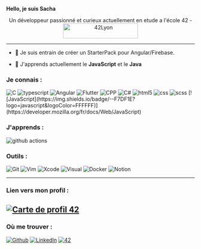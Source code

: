 **Hello, je suis Sacha**
<p style="text-align: center;">Un développeur passionné et curieux actuellement en etude a l'école 42 - <img  height="40" width="200" src="https://github.com/sach1095/sach1095/blob/master/42.png" alt="42Lyon" /> 
 
 
------

- 🔭 Je suis entrain de créer un StarterPack pour Angular/Firebase.

- 🌱 J'apprends actuellement le **JavaScript** et le **Java**

### **Je connais :**
<img alt="C" src="https://img.shields.io/badge/C-222222.svg?&style=flat&logo=C&logoColor=A8B9CC" />
<img alt="typescript"  src="https://img.shields.io/badge/-Typescript-6666ff?style=flat-square&logo=typescript&logoColor=0000ff" />
<img alt="Angular" src="https://img.shields.io/badge/-Angular-2088FF?style=flat-square&logo=angular&logoColor=FF0000" />
<img alt="Flutter" src="https://img.shields.io/badge/Flutter-0000e6?&style=flat&logo=flutter&logoColor=6666ff" />
<img alt="CPP"  src="https://img.shields.io/badge/C%2B%2B-00599C.svg?&style=flat&logo=C%2B%2B&logoColor=FFFFFF" />
<img alt="C#" src="https://img.shields.io/badge/-C sharp-00599C?style=flat-square&logo=csharp&logoColor=green" />
<img alt="html5" src="https://img.shields.io/badge/-HTML5-E34F26?style=flat-square&logo=html5&logoColor=white" /> 
<img alt="css" src="https://img.shields.io/badge/-CSS-green?style=flat-square&logo=css3&logoColor=white" />
<img alt="scss" src="https://img.shields.io/badge/-SASS-purple?style=flat-square&logo=sass&logoColor=white" />
[![JavaScript](https://img.shields.io/badge/--F7DF1E?logo=javascript&logoColor=FFFFFF)](https://developer.mozilla.org/fr/docs/Web/JavaScript)

### **J'apprends :**
<img alt="github actions" src="https://img.shields.io/badge/-Github_Actions-2088FF?style=flat&logo=github-actions&logoColor=white" />

### **Outils :**
<p>
<img alt="Git" src="https://img.shields.io/badge/-Git-F05032?style=flat&logo=Git&logoColor=white" />
<img alt="Vim" src="https://img.shields.io/badge/-Vim-019733?style=flat&logo=Vim&logoColor=white" />
<img alt="Xcode" src="https://img.shields.io/badge/-Xcode-147EFB" />
<img alt="Visual" src="https://img.shields.io/badge/-Visual-6C33AF?style=flat&logo=visual%20studio&logoColor=white" />
<img alt="Docker" src="https://img.shields.io/badge/-Docker-46a2f1?style=flat&logo=docker&logoColor=white" />
<img alt="Notion" src="https://img.shields.io/badge/Notion-000000.svg?&style=flat&logo=Notion&logoColor=white" />
</p>
  
------------

### Lien vers mon profil :
[![Carte de profil 42](https://1337-readme.vercel.app/api/profile?cursus=42&dark=true&leet_logo=hide&login=sbaranes)](https://github.com/mohouyizme/1337-readme)
---------------
### **Où me trouver :**
<p><a href="https://github.com/sach1095" target="_blank"><img alt="Github" src="https://img.shields.io/badge/GitHub-%2312100E .svg?&style=flat&logo=Github&logoColor=white" /></a>
<a href="https://www.linkedin.com/in/sacha-baranes-a2b6b51b9/" target="_blank"><img alt="LinkedIn" src="https://img.shields.io/badge/linkedin-%230077B5.svg?&style=flat&logo=linkedin&logoColor=white" /></a>
<a href="https://profile.intra.42.fr/users/sbaranes" target="_blank"><img alt="42" src="https://img.shields.io/badge/Student-000000.svg?&style=flat&logo=42&logoColor=white" /></a>

</p>
